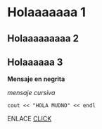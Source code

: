 # Holaaaaaaa 1
## Holaaaaaaaaa 2
## Holaaaaaa  3


**Mensaje en negrita**

*mensaje cursiva*

~~~
cout << "HOLA MUDNO" << endl
~~~

ENLACE [CLICK](https://oscarchoq.github.io/Testing/)
